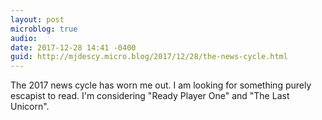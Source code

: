 ```yaml
---
layout: post
microblog: true
audio: 
date: 2017-12-28 14:41 -0400
guid: http://mjdescy.micro.blog/2017/12/28/the-news-cycle.html
---
```

The 2017 news cycle has worn me out. I am looking for something purely escapist to read. I'm considering "Ready Player One" and "The Last Unicorn".
